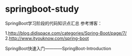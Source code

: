 # springboot-study
SpringBoot学习阶段的代码知识点汇总
参考博客：

1.http://blog.didispace.com/categories/Spring-Boot/page/7/
2.http://www.ityouknow.com/spring-boot

SpringBoot快速入门————SpringBoot-Introduction
